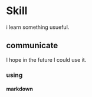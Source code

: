 # Skill 
i learn something usueful.

## communicate
I hope in the future I could use it.

### using
#### markdown
